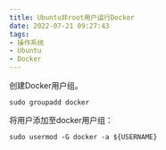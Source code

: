 ```yaml
---
title: Ubuntu非root用户运行Docker
date: 2022-07-21 09:27:43
tags:
- 操作系统
- Ubuntu
- Docker
---
```


创建Docker用户组。

```
sudo groupadd docker
```

将用户添加至docker用户组：

```
sudo usermod -G docker -a ${USERNAME}
```
